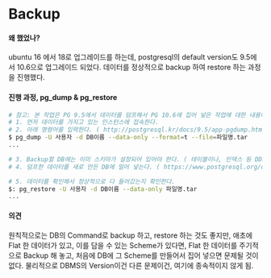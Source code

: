 # Backup

#### 왜 했었나?
ubuntu 16 에서 18로 업그레이드를 하는데, postgresql의 default version도 9.5에서 10.6으로 업그레이드 되었다. 데이터를 정상적으로 backup 하여 restore 하는 과정을 진행했다.

#### 진행 과정, pg_dump & pg_restore
```bash
# 참고: 본 작업은 PG 9.5에서 데이터를 덤프해서 PG 10.6에 집어 넣은 작업에 대한 내용이다.
# 1. 먼저 데이터를 가지고 있는 인스턴스에 접속한다.
# 2. 아래 명령어를 입력한다. ( http://postgresql.kr/docs/9.5/app-pgdump.html )
$ pg_dump -U 사용자 -d DB이름 --data-only --format=t --file=파일명.tar
...

# 3. Backup할 DB에는 이미 스키마가 설정되어 있어야 한다. ( 테이블이나, 인덱스 등 DDL에 해당되는 구문이 이미 실행되어 있어야 한다는 의미. ) 아직 준비되지 않았다면, 이 단계에서라도 만들어 놓아라.
# 4. 덤프한 데이터를 새로 만든 DB에 밀어 넣는다. ( https://www.postgresql.org/docs/10/app-pgrestore.html )

# 5. 데이터를 확인해서 정상적으로 다 들어갔는지 확인한다.
$: pg_restore -U 사용자 -d DB이름 --data-only 파일명.tar
...
```

#### 의견
원칙적으로는 DB의 Command로 backup 하고, restore 하는 것도 좋지만, 애초에 Flat 한 데이터가 있고, 이를 담을 수 있는 Scheme가 있다면, Flat 한 데이터를 주기적으로 Backup 해 놓고, 처음에 DB에 그 Scheme를 만들어서 집어 넣으면 문제될 것이 없다. 물리적으로 DBMS의 Version이건 다른 문제이건, 여기에 종속적이지 않게 됨.
